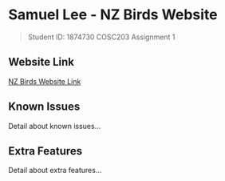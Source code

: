 # Samuel Lee - NZ Birds Website
> Student ID: 1874730
> COSC203 Assignment 1

## Website Link

[NZ Birds Website Link](https://leesa178.cspages.otago.ac.nz/cosc203/)

## Known Issues

Detail about known issues...

## Extra Features

Detail about extra features...
